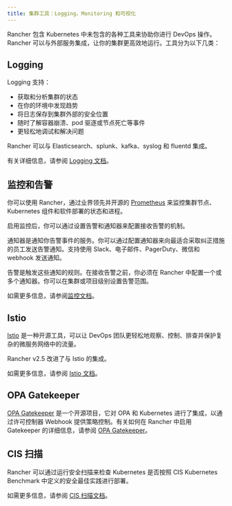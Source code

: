 ```yaml
---
title: 集群工具：Logging，Monitoring 和可视化
---
```


Rancher 包含 Kubernetes 中未包含的各种工具来协助你进行 DevOps 操作。Rancher 可以与外部服务集成，让你的集群更高效地运行。工具分为以下几类：


## Logging

Logging 支持：

- 获取和分析集群的状态
- 在你的环境中发现趋势
- 将日志保存到集群外部的安全位置
- 随时了解容器崩溃、pod 驱逐或节点死亡等事件
- 更轻松地调试和解决问题

Rancher 可以与 Elasticsearch、splunk、kafka、syslog 和 fluentd 集成。

有关详细信息，请参阅 [Logging 文档](../integrations-in-rancher/logging/logging.md)。
## 监控和告警

你可以使用 Rancher，通过业界领先并开源的 [Prometheus](https://prometheus.io/) 来监控集群节点、Kubernetes 组件和软件部署的状态和进程。

启用监控后，你可以通过设置告警和通知器来配置接收告警的机制。

通知器是通知你告警事件的服务。你可以通过配置通知器来向最适合采取纠正措施的员工发送告警通知。支持使用 Slack、电子邮件、PagerDuty、微信和 webhook 发送通知。

告警是触发这些通知的规则。在接收告警之前，你必须在 Rancher 中配置一个或多个通知器。你可以在集群或项目级别设置告警范围。

如需更多信息，请参阅[监控文档](../integrations-in-rancher/monitoring-and-alerting/monitoring-and-alerting.md)。

## Istio

[Istio](https://istio.io/) 是一种开源工具，可以让 DevOps 团队更轻松地观察、控制、排查并保护复杂的微服务网络中的流量。

Rancher v2.5 改进了与 Istio 的集成。

如需更多信息，请参阅 [Istio 文档](..//integrations-in-rancher/istio/istio.md)。
## OPA Gatekeeper

[OPA Gatekeeper](https://github.com/open-policy-agent/gatekeeper) 是一个开源项目，它对 OPA 和 Kubernetes 进行了集成，以通过许可控制器 Webhook 提供策略控制。有关如何在 Rancher 中启用 Gatekeeper 的详细信息，请参阅 [OPA Gatekeeper](../integrations-in-rancher/opa-gatekeeper.md)。

## CIS 扫描

Rancher 可以通过运行安全扫描来检查 Kubernetes 是否按照 CIS Kubernetes Benchmark 中定义的安全最佳实践进行部署。

如需更多信息，请参阅 [CIS 扫描文档](../how-to-guides/advanced-user-guides/cis-scan-guides/cis-scan-guides.md)。
